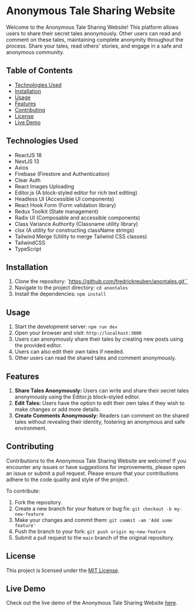# Anonymous Tale Sharing Website

Welcome to the Anonymous Tale Sharing Website! This platform allows users to share their secret tales anonymously. Other users can read and comment on these tales, maintaining complete anonymity throughout the process. Share your tales, read others' stories, and engage in a safe and anonymous community.

## Table of Contents
- [Technologies Used](#technologies-used)
- [Installation](#installation)
- [Usage](#usage)
- [Features](#features)
- [Contributing](#contributing)
- [License](#license)
- [Live Demo](#live-demo)

## Technologies Used
- ReactJS 18
- NextJS 13
- Axios
- Firebase (Firestore and Authentication)
- Clear Auth
- React Images Uploading
- Editor.js (A block-styled editor for rich text editing)
- Headless UI (Accessible UI components)
- React Hook Form (Form validation library)
- Redux Toolkit (State management)
- Radix UI (Composable and accessible components)
- Class Variance Authority (Classname utility library)
- clsx (A utility for constructing className strings)
- Tailwind Merge (Utility to merge Tailwind CSS classes)
- TailwindCSS
- TypeScript

## Installation
1. Clone the repository: `https://github.com/fredrickreuben/anontales.git``
2. Navigate to the project directory: `cd anontales`
3. Install the dependencies: `npm install`

## Usage
1. Start the development server: `npm run dev`
2. Open your browser and visit: `http://localhost:3000`
3. Users can anonymously share their tales by creating new posts using the provided editor.
4. Users can also edit their own tales if needed.
5. Other users can read the shared tales and comment anonymously.

## Features
1. **Share Tales Anonymously:** Users can write and share their secret tales anonymously using the Editor.js block-styled editor.
2. **Edit Tales:** Users have the option to edit their own tales if they wish to make changes or add more details.
3. **Create Comments Anonymously:** Readers can comment on the shared tales without revealing their identity, fostering an anonymous and safe environment.

## Contributing
Contributions to the Anonymous Tale Sharing Website are welcome! If you encounter any issues or have suggestions for improvements, please open an issue or submit a pull request. Please ensure that your contributions adhere to the code quality and style of the project.

To contribute:
1. Fork the repository.
2. Create a new branch for your feature or bug fix: `git checkout -b my-new-feature`
3. Make your changes and commit them: `git commit -am 'Add some feature'`
4. Push the branch to your fork: `git push origin my-new-feature`
5. Submit a pull request to the `main` branch of the original repository.

## License
This project is licensed under the [MIT License](LICENSE).

## Live Demo
Check out the live demo of the Anonymous Tale Sharing Website [here](https://www.example.com).
